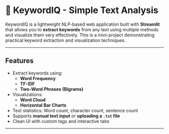 # 🧠 KeywordIQ - Simple Text Analysis

KeywordIQ is a lightweight NLP-based web application built with **Streamlit** that allows you to **extract keywords** from any text using multiple methods and visualize them very effectively. This is a mini-project demonstrating practical keyword extraction and visualization techniques.

---

## Features

- Extract keywords using:
  - **Word Frequency**
  - **TF-IDF**
  - **Two-Word Phrases (Bigrams)**
- Visualizations:
  - **Word Cloud**
  - **Horizontal Bar Charts**
- Text statistics: Word count, character count, sentence count
- Supports **manual text input** or **uploading a `.txt` file**
- Clean UI with custom tags and interactive tabs

---
